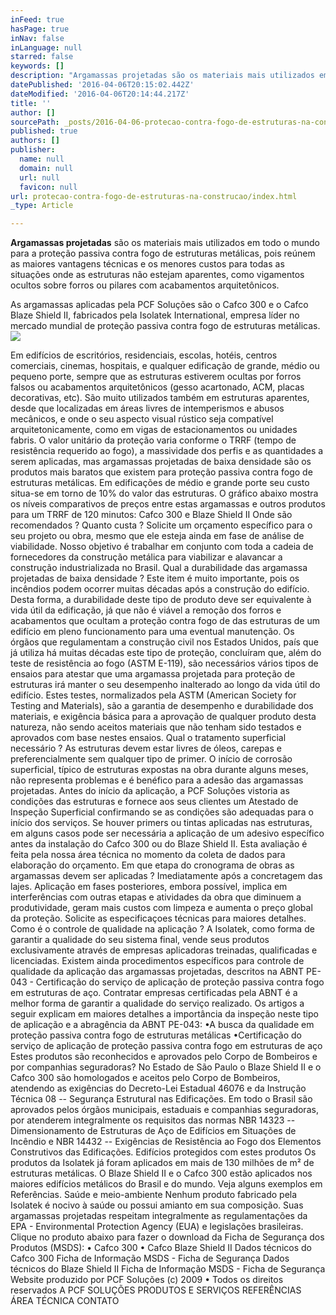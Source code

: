 ```yaml
---
inFeed: true
hasPage: true
inNav: false
inLanguage: null
starred: false
keywords: []
description: "Argamassas projetadas são os materiais mais utilizados em todo o mundo para a proteção passiva contra fogo de estruturas metálicas, pois reúnem as maiores vantagens técnicas e os menores custos para todas as situações onde as estruturas não estejam aparentes, como vigamentos ocultos sobre forros ou pilares com acabamentos arquitetônicos.\_"
datePublished: '2016-04-06T20:15:02.442Z'
dateModified: '2016-04-06T20:14:44.217Z'
title: ''
author: []
sourcePath: _posts/2016-04-06-protecao-contra-fogo-de-estruturas-na-construcao.md
published: true
authors: []
publisher:
  name: null
  domain: null
  url: null
  favicon: null
url: protecao-contra-fogo-de-estruturas-na-construcao/index.html
_type: Article

---
```

**Argamassas projetadas** são os materiais mais utilizados em todo o mundo para a proteção passiva contra fogo de estruturas metálicas, pois reúnem as maiores vantagens técnicas e os menores custos para todas as situações onde as estruturas não estejam aparentes, como vigamentos ocultos sobre forros ou pilares com acabamentos arquitetônicos. 

As argamassas aplicadas pela PCF Soluções são o Cafco 300 e o Cafco Blaze Shield II, fabricados pela Isolatek International, empresa líder no mercado mundial de proteção passiva contra fogo de estruturas metálicas. ![](https://the-grid-user-content.s3-us-west-2.amazonaws.com/4f013962-a239-43c7-b844-f1930155fed9.jpg)

Em edifícios de escritórios, residenciais, escolas, hotéis, centros comerciais, cinemas, hospitais, e qualquer edificação de grande, médio ou pequeno porte, sempre que as estruturas estiverem ocultas por forros falsos ou acabamentos arquitetônicos (gesso acartonado, ACM, placas decorativas, etc). 
São muito utilizados também em estruturas aparentes, desde que localizadas em áreas livres de intemperismos e abusos mecânicos, e onde o seu aspecto visual rústico seja compatível arquitetonicamente, como em vigas de estacionamentos ou unidades fabris.
O valor unitário da proteção varia conforme o TRRF (tempo de resistência requerido ao fogo), a massividade dos perfis e as quantidades a serem aplicadas, mas argamassas projetadas de baixa densidade são os produtos mais baratos que existem para proteção passiva contra fogo de estruturas metálicas. 
Em edificações de médio e grande porte seu custo situa-se em torno de 10% do valor das estruturas. O gráfico abaixo mostra os níveis comparativos de preços entre estas argamassas e outros produtos para um TRRF de 120 minutos:
Cafco 300 e
Blaze Shield II
Onde são recomendados ?
Quanto custa ?
Solicite um orçamento específico para o seu projeto ou obra, mesmo que ele esteja ainda em fase de análise de viabilidade. Nosso objetivo é trabalhar em conjunto com toda a cadeia de fornecedores da construção metálica para viabilizar e alavancar a construção industrializada no Brasil.
Qual a durabilidade das argamassa projetadas de baixa densidade ?
Este item é muito importante, pois os incêndios podem ocorrer muitas décadas após a construção do edifício. Desta forma, a durabilidade deste tipo de produto deve ser equivalente à vida útil da edificação, já que não é viável a remoção dos forros e acabamentos que ocultam a proteção contra fogo de das estruturas de um edifício em pleno funcionamento para uma eventual manutenção.
Os órgãos que regulamentam a construção civil nos Estados Unidos, país que já utiliza há muitas décadas este tipo de proteção, concluíram que, além do teste de resistência ao fogo (ASTM E-119), são necessários vários tipos de ensaios para atestar que uma argamassa projetada para proteção de estruturas irá manter o seu desempenho inalterado ao longo da vida útil do edifício. 
Estes testes, normalizados pela ASTM (American Society for Testing and Materials), são a garantia de desempenho e durabilidade dos materiais, e exigência básica para a aprovação de qualquer produto desta natureza, não sendo aceitos materiais que não tenham sido testados e aprovados com base nestes ensaios.
Qual o tratamento superficial necessário ?
As estruturas devem estar livres de óleos, carepas e preferencialmente sem qualquer tipo de primer. O início de corrosão superficial, típico de estruturas expostas na obra durante alguns meses, não representa problemas e é benéfico para a adesão das argamassas projetadas. 
Antes do início da aplicação, a PCF Soluções vistoria as condições das estruturas e fornece aos seus clientes um Atestado de Inspeção Superficial confirmando se as condições são adequadas para o início dos serviços.
Se houver primers ou tintas aplicadas nas estruturas, em alguns casos pode ser necessária a aplicação de um adesivo específico antes da instalação do Cafco 300 ou do Blaze Shield II. Esta avaliação é feita pela nossa área técnica no momento da coleta de dados para elaboração do orçamento.
Em que etapa do cronograma de obras as argamassas devem ser aplicadas ?
Imediatamente após a concretagem das lajes. Aplicação em fases posteriores, embora possível, implica em interferências com outras etapas e atividades da obra que diminuem a produtividade, geram mais custos com limpeza e aumenta o preço global da proteção. Solicite as especificaçoes técnicas para maiores detalhes.
Como é o controle de qualidade na aplicação ?
A Isolatek, como forma de garantir a qualidade do seu sistema final, vende seus produtos exclusivamente através de empresas aplicadoras treinadas, qualificadas e licenciadas. 
Existem ainda procedimentos específicos para controle de qualidade da aplicação das argamassas projetadas, descritos na ABNT PE-043 - Certificação do serviço de aplicação de proteção passiva contra fogo em estruturas de aço. Contratar empresas certificadas pela ABNT é a melhor forma de garantir a qualidade do serviço realizado.
Os artigos a seguir explicam em maiores detalhes a importância da inspeção neste tipo de aplicação e a abragência da ABNT PE-043:
•A busca da qualidade em proteção passiva contra fogo de estruturas metálicas
•Certificação do serviço de aplicação de proteção passiva contra fogo em estruturas de aço
Estes produtos são reconhecidos e aprovados pelo Corpo de Bombeiros e por companhias seguradoras?
No Estado de São Paulo o Blaze Shield II e o Cafco 300 são homologados e aceitos pelo Corpo de Bombeiros, atendendo as exigências do Decreto-Lei Estadual 46076 e da Instrução Técnica 08 -- Segurança Estrutural nas Edificações.
Em todo o Brasil são aprovados pelos órgãos municipais, estaduais e companhias seguradoras, por atenderem integralmente os requisitos das normas NBR 14323 -- Dimensionamento de Estruturas de Aço de Edifícios em Situações de Incêndio e NBR 14432 -- Exigências de Resistência ao Fogo dos Elementos Construtivos das Edificações.
Edifícios protegidos com estes produtos
Os produtos da Isolatek já foram aplicados em mais de 130 milhões de m² de estruturas metálicas. O Blaze Shield II e o Cafco 300 estão aplicados nos maiores edifícios metálicos do Brasil e do mundo. Veja alguns exemplos em Referências.
Saúde e meio-ambiente
Nenhum produto fabricado pela Isolatek é nocivo à saúde ou possui amianto em sua composição. Suas argamassas projetadas respeitam integralmente as regulamentações da EPA - Environmental Protection Agency (EUA) e legislações brasileiras. Clique no produto abaixo para fazer o download da Ficha de Segurança dos Produtos (MSDS):
• Cafco 300
• Cafco Blaze Shield II
Dados técnicos do Cafco 300
Ficha de Informação
MSDS - Ficha de Segurança
Dados técnicos do Blaze Shield II
Ficha de Informação
MSDS - Ficha de Segurança
Website produzido por PCF Soluções (c) 2009 • Todos os direitos reservados
A PCF SOLUÇÕES
PRODUTOS E SERVIÇOS
REFERÊNCIAS
ÁREA TÉCNICA
CONTATO